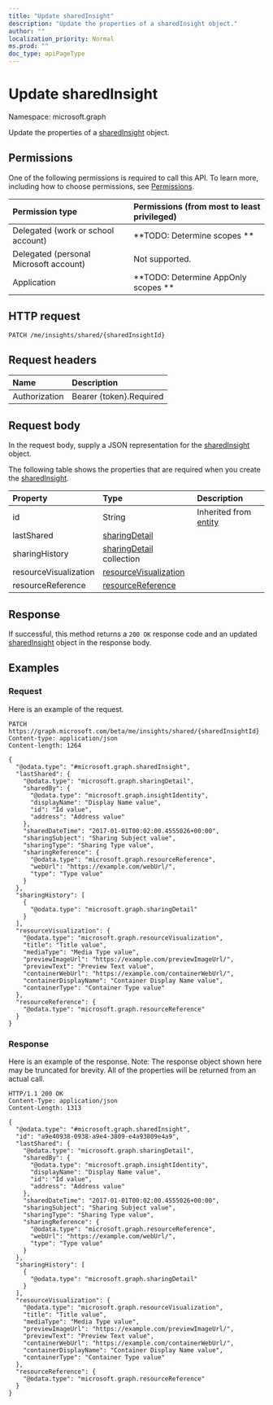 ```yaml
---
title: "Update sharedInsight"
description: "Update the properties of a sharedInsight object."
author: ""
localization_priority: Normal
ms.prod: ""
doc_type: apiPageType
---
```


# Update sharedInsight

Namespace: microsoft.graph

Update the properties of a [sharedInsight](../resources/sharedinsight.md) object.

## Permissions
One of the following permissions is required to call this API. To learn more, including how to choose permissions, see [Permissions](/concepts/permissions-reference.md).

|Permission type|Permissions (from most to least privileged)|
|:---|:---|
|Delegated (work or school account)|**TODO: Determine scopes **|
|Delegated (personal Microsoft account)|Not supported.|
|Application|**TODO: Determine AppOnly scopes **|

## HTTP request
<!-- {
  "blockType": "ignored"
}
-->
``` http
PATCH /me/insights/shared/{sharedInsightId}
```

## Request headers
|Name|Description|
|:---|:---|
|Authorization|Bearer {token}.Required|

## Request body
In the request body, supply a JSON representation for the [sharedInsight](../resources/sharedinsight.md) object.

The following table shows the properties that are required when you create the [sharedInsight](../resources/sharedinsight.md).

|Property|Type|Description|
|:---|:---|:---|
|id|String| Inherited from [entity](../resources/entity.md)|
|lastShared|[sharingDetail](../resources/sharingdetail.md)||
|sharingHistory|[sharingDetail](../resources/sharingdetail.md) collection||
|resourceVisualization|[resourceVisualization](../resources/resourcevisualization.md)||
|resourceReference|[resourceReference](../resources/resourcereference.md)||



## Response
If successful, this method returns a `200 OK` response code and an updated [sharedInsight](../resources/sharedinsight.md) object in the response body.

## Examples

### Request
Here is an example of the request.
<!-- {
  "blockType": "request",
  "name": "update_sharedinsight"
}
-->
``` http
PATCH https://graph.microsoft.com/beta/me/insights/shared/{sharedInsightId}
Content-type: application/json
Content-length: 1264

{
  "@odata.type": "#microsoft.graph.sharedInsight",
  "lastShared": {
    "@odata.type": "microsoft.graph.sharingDetail",
    "sharedBy": {
      "@odata.type": "microsoft.graph.insightIdentity",
      "displayName": "Display Name value",
      "id": "Id value",
      "address": "Address value"
    },
    "sharedDateTime": "2017-01-01T00:02:00.4555026+00:00",
    "sharingSubject": "Sharing Subject value",
    "sharingType": "Sharing Type value",
    "sharingReference": {
      "@odata.type": "microsoft.graph.resourceReference",
      "webUrl": "https://example.com/webUrl/",
      "type": "Type value"
    }
  },
  "sharingHistory": [
    {
      "@odata.type": "microsoft.graph.sharingDetail"
    }
  ],
  "resourceVisualization": {
    "@odata.type": "microsoft.graph.resourceVisualization",
    "title": "Title value",
    "mediaType": "Media Type value",
    "previewImageUrl": "https://example.com/previewImageUrl/",
    "previewText": "Preview Text value",
    "containerWebUrl": "https://example.com/containerWebUrl/",
    "containerDisplayName": "Container Display Name value",
    "containerType": "Container Type value"
  },
  "resourceReference": {
    "@odata.type": "microsoft.graph.resourceReference"
  }
}
```

### Response
Here is an example of the response. Note: The response object shown here may be truncated for brevity. All of the properties will be returned from an actual call.
<!-- {
  "blockType": "response",
  "truncated": true
}
-->
``` http
HTTP/1.1 200 OK
Content-Type: application/json
Content-Length: 1313

{
  "@odata.type": "#microsoft.graph.sharedInsight",
  "id": "a9e40938-0938-a9e4-3809-e4a93809e4a9",
  "lastShared": {
    "@odata.type": "microsoft.graph.sharingDetail",
    "sharedBy": {
      "@odata.type": "microsoft.graph.insightIdentity",
      "displayName": "Display Name value",
      "id": "Id value",
      "address": "Address value"
    },
    "sharedDateTime": "2017-01-01T00:02:00.4555026+00:00",
    "sharingSubject": "Sharing Subject value",
    "sharingType": "Sharing Type value",
    "sharingReference": {
      "@odata.type": "microsoft.graph.resourceReference",
      "webUrl": "https://example.com/webUrl/",
      "type": "Type value"
    }
  },
  "sharingHistory": [
    {
      "@odata.type": "microsoft.graph.sharingDetail"
    }
  ],
  "resourceVisualization": {
    "@odata.type": "microsoft.graph.resourceVisualization",
    "title": "Title value",
    "mediaType": "Media Type value",
    "previewImageUrl": "https://example.com/previewImageUrl/",
    "previewText": "Preview Text value",
    "containerWebUrl": "https://example.com/containerWebUrl/",
    "containerDisplayName": "Container Display Name value",
    "containerType": "Container Type value"
  },
  "resourceReference": {
    "@odata.type": "microsoft.graph.resourceReference"
  }
}
```

